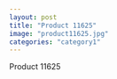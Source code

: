 ```yaml
---
layout: post
title: "Product 11625"
image: "product11625.jpg"
categories: "category1"
---
```

Product 11625
